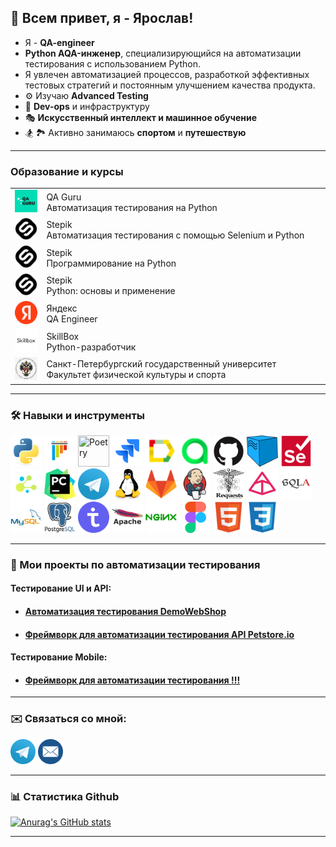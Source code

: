 <h2> 👋 Всем привет, я - Ярослав!</h2>

- Я - **QA-engineer**
- **Python AQA-инженер**, специализирующийся на автоматизации тестирования с использованием Python. 
- Я увлечен автоматизацией процессов, разработкой эффективных тестовых стратегий и постоянным улучшением качества продукта. 
- ⚙️ Изучаю **Advanced Testing**
- 🧩 **Dev-ops** и инфраструктуру 
- 🎭 **Искусственный интеллект и машинное обучение**
- 🏂 🏞️ Активно занимаюсь **спортом** и **путешествую**

---

### Образование и курсы

<table width="100%" border='0'>
    <tr><td width="10%" valign="bottom"><img src="images/qa_guru_logo.svg"></td><td valign="middle">QA Guru</br>Автоматизация тестирования на Python</td></tr>
    <tr><td width="10%" valign="bottom"><img src="images/stepik_logo.png"></td><td valign="middle">Stepik</br>Автоматизация тестирования с помощью Selenium и Python</td></tr>
    <tr><td width="10%" valign="bottom"><img src="images/stepik_logo.png"></td><td valign="middle">Stepik</br>Программирование на Python</td></tr>
    <tr><td width="10%" valign="bottom"><img src="images/stepik_logo.png"></td><td valign="middle">Stepik</br>Python: основы и применение</td></tr>
    <tr><td width="10%" valign="bottom"><img src="images/yandex_logo.png"></td><td valign="middle">Яндекс</br>QA Engineer</td></tr>
    <tr><td width="10%" valign="bottom"><img src="images/skillbox_logo.png"></td><td valign="middle">SkillBox</br>Python-разработчик</td></tr>
    <tr><td width="10%" valign="bottom"><img src="images/spbgu_logo.jpeg"></td><td valign="middle">Санкт-Петербургский государственный университет</br>Факультет физической культуры и спорта</td></tr>
</table>

---

### 🛠️ Навыки и инструменты

<img title="Python" src="images/python-original.svg" height="50" width="50"/> 
<img title="Pytest" src="images/pytest-original.svg" height="50" width="50"/>
<img title="Poetry" src="https://cdn.jsdelivr.net/gh/devicons/devicon@latest/icons/poetry/poetry-original.svg" height="50" width="50"/>
<img title="Jira" src="images/jira-original.svg" height="50" width="50"/> 
<img title="Allure Report" src="images/Allure_Report.png" height="50" width="50"/> 
<img title="Allure TestOps" src="images/AllureTestOps.png" height="50" width="50"/> 
<img title="GitHub" src="images/github-original.svg" height="50" width="50"/> 
<img title="Selenoid" src="images/selenoid.png" height="50" width="50"/> 
<img title="Selenium" src="images/selenium-original.svg" height="50" width="50"/> 
<img title="Selene" src="images/selene.png" height="50" width="50"/> 
<img title="Pycharm" src="images/pycharm.png" height="50" width="50"/> 
<img title="Telegram" src="images/tg.png" height="50" width="50"/> 
<img title="Linux" src="images/linux-original.svg" height="50" width="50"/> 
<img title="GitLab" src="images/gitlab-original.svg" height="50" width="50"/> 
<img title="Jenkins" src="images/jenkins-original.svg" height="50" width="50"/> 
<img title="Request Python" src="images/Requests_Python_Logo.png" height="50" width="50"/>
<img title="Pydentic Python" src="images/pydantic.png" height="50" width="50"/> 
<img title="SQLAlchemy" src="images/sqlalchemy-original.svg" height="50" width="50"/> 
<img title="MySQL" src="images/mysql-original-wordmark.svg" height="50" width="50"/> 
<img title="PostgreSQL" src="images/postgresql-original-wordmark.svg" height="50" width="50"/> 
<img title="TestIT" src="images/testit_logo_icon.png" height="50" width="50"/> 
<img title="Apache" src="images/apache-original-wordmark.svg" height="50" width="50"/> 
<img title="Nginx" src="images/nginx-original.svg" height="50" width="50"/> 
<img title="Figma" src="images/figma-original.svg" height="50" width="50"/> 
<img title="HTML5" src="images/html5-original.svg" height="50" width="50"/> 
<img title="CSS3" src="images/css3-original.svg" height="50" width="50"/>


---

### 🚀 Мои проекты по автоматизации тестирования

#### Тестирование UI и API:

- #### <a target="_blank" href="https://github.com/YarikSec/AQA_tests_webshop">Автоматизация тестирования DemoWebShop</a>
- #### <a target="_blank" href="https://github.com/Y3ll0wman/Petstore_api_test_framework">Фреймворк для автоматизации тестирования API Petstore.io</a>

#### Тестирование Mobile:

- #### <a target="_blank" href="https://github.com/YarikSec/Petstore_api_test_frameworkr">Фреймворк для автоматизации тестирования !!!</a>

<!--
#### Тестирование Desktop:

- #### <a target="_blank" href="https://github.com/YarikSec/Petstore_api_test_framework](https://github.com/YarikSec/{project}">Фреймворк для автоматизации тестирования Desktop</a>

[Будущее]:Тестирование десктоп будет реализовано позже, потом раскомментировать
-->
---

### ✉️ Связаться со мной:
[<img title="Telegram" src="images/tg.png" height="40" width="40"/>](https://t.me/yaroslavskyinvest)
[<img title="EMAIL" src="images/mail.png" height="40" width="40"/>](yarik.wade@gmail.com)

---

### 📊 Статистика Github

[![Anurag's GitHub stats](https://github-readme-stats.vercel.app/api?username=YarikSec)](https://github.com/YarikSec/github-readme-stats)

---